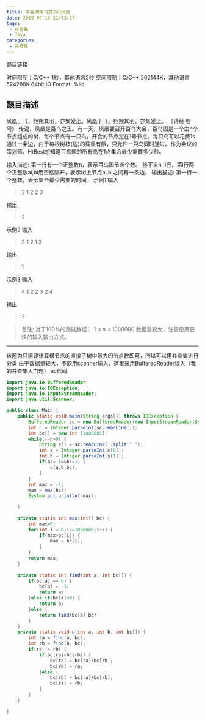 ```yaml
---
title: 牛客网练习赛24B凤凰
date: 2019-06-18 21:53:17
tags:
 - 并查集
 - Java
categories:
 - 并查集
---
```


[题目链接](https://www.nowcoder.com/acm/contest/157/B)

时间限制：C/C++ 1秒，其他语言2秒
空间限制：C/C++ 262144K，其他语言524288K
64bit IO Format: %lld
## 题目描述 

   凤凰于飞，翙翙其羽，亦集爰止。凤凰于飞，翙翙其羽，亦集爰止。
                                   《诗经·卷阿》
    传说，凤凰是百鸟之王。有一天，凤凰要召开百鸟大会，百鸟国是一个由n个节点组成的树，每个节点有一只鸟，开会的节点定在1号节点。每只鸟可以花费1s通过一条边，由于每根树枝(边)的载重有限，只允许一只鸟同时通过。作为会议的策划师，HtBest想知道百鸟国的所有鸟在1点集合最少需要多少秒。


输入描述:
第一行有一个正整数n，表示百鸟国节点个数。
接下来n-1行，第i行两个正整数ai,bi用空格隔开，表示树上节点ai,bi之间有一条边。
输出描述:
第一行一个整数，表示集合最少需要的时间。
示例1
输入

 >   3
    1 2
    2 3

输出

   > 2

示例2
输入

   >3
    1 2
    1 3

输出

  > 1

示例3
输入

   > 4
    1 2
    2 3
    2 4

输出

   >3

>备注:
对于100%的测试数据：
1 ≤ n ≤ 1000000
数据量较大，注意使用更快的输入输出方式。
<hr>

该题为只需要计算根节点的直接子树中最大的节点数即可，所以可以用并查集进行分类
由于数据量较大，不能用scanner输入，这里采用BufferedReader读入（我的并查集入门题）
ac代码

```java
import java.io.BufferedReader;
import java.io.IOException;
import java.io.InputStreamReader;
import java.util.Scanner;

public class Main {
	public static void main(String args[]) throws IOException {
		BufferedReader sc = new BufferedReader(new InputStreamReader(System.in));
		int n = Integer.parseInt(sc.readLine());
		int bc[] = new int [1000005];
		while(--n>0) {
			String s[] = sc.readLine().split(" ");
			int a = Integer.parseInt(s[0]);
			int b = Integer.parseInt(s[1]);
			if(a!= 1&&b!=1) {
				u(a,b,bc);
			}
		}
		int max = -1;
		max = max(bc);
		System.out.println(-max);
	
	}

	private static int max(int[] bc) {
		int max=0;
		for(int i = 0;i<=1000000;i++) {
			if(max>bc[i]) {
				max = bc[i];
			}
		}
		return max;
	}
	
	private static int find(int a, int bc[]) {
		if(bc[a] == 0) {
			bc[a] = -1;
			return a;
		}else if(bc[a]<0) {
			return a;
		}else {
			return find(bc[a],bc);
		}
	}
	private static void u(int a, int b, int bc[]) {
		int ra = find(a, bc);
		int rb = find(b, bc);
		if(ra != rb) {
			if(bc[ra]<bc[rb]) {
				bc[ra] = bc[ra]+bc[rb];
				bc[rb] = ra;
			}else {
				bc[rb] = bc[ra]+bc[rb];
				bc[ra] = rb;
			}
		}
	}

}

```

